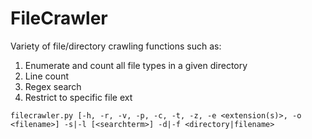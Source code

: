 FileCrawler
===========

Variety of file/directory crawling functions such as:
  1. Enumerate and count all file types in a given directory
  2. Line count
  3. Regex search
  4. Restrict to specific file ext

```filecrawler.py [-h, -r, -v, -p, -c, -t, -z, -e <extension(s)>, -o <filename>] -s|-l [<searchterm>] -d|-f <directory|filename>```
